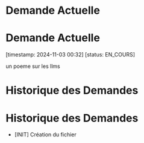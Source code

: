 # Demande Actuelle
# Demande Actuelle
[timestamp: 2024-11-03 00:32]
[status: EN_COURS]

un poeme sur les llms

# Historique des Demandes
# Historique des Demandes
- [INIT] Création du fichier